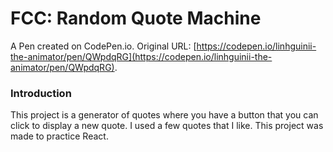 # FCC: Random Quote Machine

A Pen created on CodePen.io. Original URL: [https://codepen.io/linhguinii-the-animator/pen/QWpdqRG](https://codepen.io/linhguinii-the-animator/pen/QWpdqRG).


### Introduction
This project is a generator of quotes where you have a button that you can click to display a new quote. I used a few quotes that I like. This project was made to practice React.
